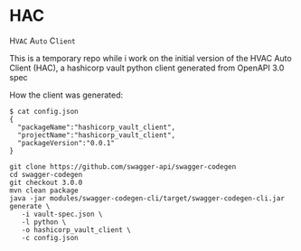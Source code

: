 # HAC
H`VAC` A`uto` C`lient`

This is a temporary repo while i work on the initial version of the HVAC Auto Client (HAC), a hashicorp vault python client generated from OpenAPI 3.0 spec

How the client was generated:
```
$ cat config.json
{
  "packageName":"hashicorp_vault_client",
  "projectName":"hashicorp_vault_client",
  "packageVersion":"0.0.1"
}

git clone https://github.com/swagger-api/swagger-codegen
cd swagger-codegen
git checkout 3.0.0
mvn clean package
java -jar modules/swagger-codegen-cli/target/swagger-codegen-cli.jar generate \
   -i vault-spec.json \
   -l python \
   -o hashicorp_vault_client \
   -c config.json
```
